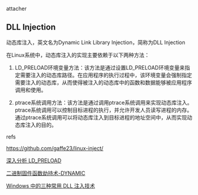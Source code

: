 attacher

## DLL Injection

动态库注入，英文名为Dynamic Link Library Injection，简称为DLL Injection

在Linux系统中，动态库注入的实现主要依赖于以下两种方法：

1. LD_PRELOAD环境变量方法：该方法是通过设置LD_PRELOAD环境变量来指定需要注入的动态库路径。在应用程序的执行过程中，该环境变量会强制指定需要注入的动态库，从而使得被注入的动态库中的函数和数据能够被应用程序调用和使用。

2. ptrace系统调用方法：该方法是通过调用ptrace系统调用来实现动态库注入。ptrace系统调用可以控制目标进程的执行，并允许开发人员读写进程的内存。通过ptrace系统调用可以将动态库注入到目标进程的地址空间中，从而实现动态库注入的目的。

refs

https://github.com/gaffe23/linux-inject/

[深入分析 LD_PRELOAD](https://blog.csdn.net/itworld123/article/details/125755603)

[二进制固件函数劫持术-DYNAMIC](https://zhuanlan.zhihu.com/p/524839954)

[Windows 中的三种常用 DLL 注入技术](https://www.xjx100.cn/news/475978.html?action=onClick)

